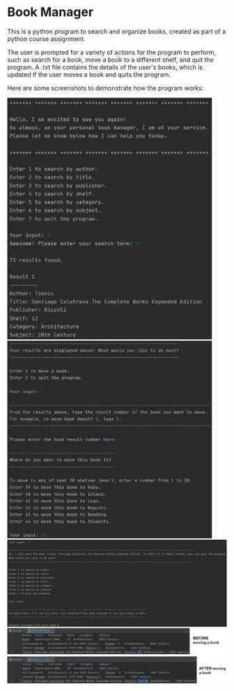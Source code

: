 # Book Manager
This is a python program to search and organize books, created as part of a python course assignment.  

The user is prompted for a variety of actions for the program to perform, such as search for a book, move a book to a different shelf, and quit the program. A .txt file contains the details of the user's books, which is updated if the user moves a book and quits the program.

Here are some screenshots to demonstrate how the program works:

<img src="images/book-manager-screenshot-1.png" width="470">
<img src="images/book-manager-screenshot-2.png" width="470">
<img src="images/book-manager-screenshot-3.png" width="870">
<img src="images/book-manager-screenshot-4.png" width="870">
